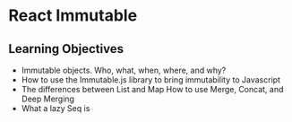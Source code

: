 # React Immutable
## Learning Objectives

- Immutable objects. Who, what, when, where, and why?
- How to use the Immutable.js library to bring immutability to Javascript
- The differences between List and Map
How to use Merge, Concat, and Deep Merging
- What a lazy Seq is